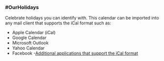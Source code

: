 ### #OurHolidays
Celebrate holidays you can identify with.
This calendar can be imported into any mail client that supports the iCal format such as:
- Apple Calendar (iCal)
- Google Calendar
- Microsoft Outlook
- Yahoo Calendar
- Facebook
-[Additional applications that support the iCal format](http://en.wikipedia.org/wiki/List_of_applications_with_iCalendar_support)
